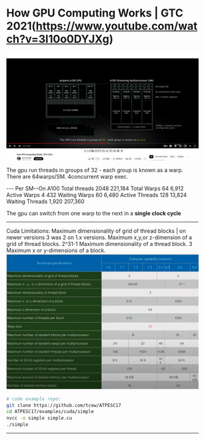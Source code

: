 # How GPU Computing Works | GTC 2021(https://www.youtube.com/watch?v=3l10o0DYJXg)

![Ampere A100](AmpereA100.jpeg)


The gpu run threads in groups of 32 - each group is known as a warp.
There are 64warps/SM.
4concurrent warp exec.

---             Per SM--On A100
Total threads   2048    221,184
Total Warps     64      6,912
Active Warps    4       432
Waiting Warps   60      6,480
Active Threads  128     13,824
Waiting Threads 1,920   207,360

The gpu can switch from one warp to the next in a **single clock cycle**

---
Cuda Limitations:
Maximum dimensionality of grid of thread blocks | on newer versions 3 was 2 on 1.x versions.
Maximum x,y,or z-dimension of a grid of thread blocks. 2^31-1
Maximum dimensionality of a thread block. 3
Maximum x or y-dimensions of a block.
![](Nvidia_gpu_Limitations.png)

```bash
# code example repo:
git clone https://github.com/tcew/ATPESC17
cd ATPESC17/examples/cuda/simple
nvcc -o simple simple.cu
./simple
```
---
